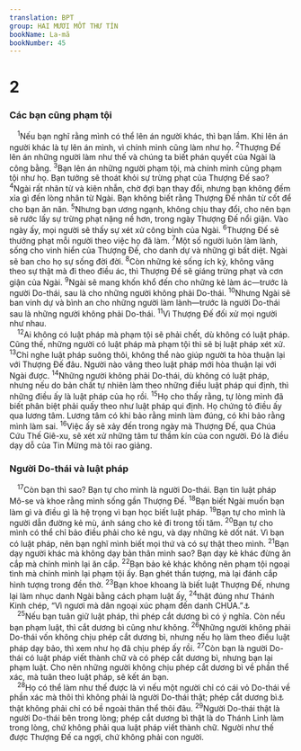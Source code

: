 ```yaml
---
translation: BPT
group: HAI MƯƠI MỐT THƯ TÍN
bookName: La-mã 
bookNumber: 45
---
```


<div class="title"><h1>2</h1><h3>Các bạn cũng phạm tội</h3></div>
<span class="verse ro_2_1"> <sup>1</sup>Nếu bạn nghĩ rằng mình có thể lên án người khác, thì bạn lầm. Khi lên án người khác là tự lên án mình, vì chính mình cũng làm như họ.</span>
<span class="verse ro_2_2"><sup>2</sup>Thượng Đế lên án những người làm như thế và chúng ta biết phán quyết của Ngài là công bằng.</span>
<span class="verse ro_2_3"><sup>3</sup>Bạn lên án những người phạm tội, mà chính mình cũng phạm tội như họ. Bạn tưởng sẽ thoát khỏi sự trừng phạt của Thượng Đế sao?</span>
<span class="verse ro_2_4"><sup>4</sup>Ngài rất nhân từ và kiên nhẫn, chờ đợi bạn thay đổi, nhưng bạn không đếm xỉa gì đến lòng nhân từ Ngài. Bạn không biết rằng Thượng Đế nhân từ cốt để cho bạn ăn năn.</span>
<span class="verse ro_2_5"><sup>5</sup>Nhưng bạn ương ngạnh, không chịu thay đổi, cho nên bạn sẽ rước lấy sự trừng phạt nặng nề hơn, trong ngày Thượng Đế nổi giận. Vào ngày ấy, mọi người sẽ thấy sự xét xử công bình của Ngài.</span>
<span class="verse ro_2_6"><sup>6</sup>Thượng Đế sẽ thưởng phạt mỗi người theo việc họ đã làm.</span>
<span class="verse ro_2_7"><sup>7</sup>Một số người luôn làm lành, sống cho vinh hiển của Thượng Đế, cho danh dự và những gì bất diệt. Ngài sẽ ban cho họ sự sống đời đời.</span>
<span class="verse ro_2_8"><sup>8</sup>Còn những kẻ sống ích kỷ, không vâng theo sự thật mà đi theo điều ác, thì Thượng Đế sẽ giáng trừng phạt và cơn giận của Ngài.</span>
<span class="verse ro_2_9"><sup>9</sup>Ngài sẽ mang khốn khổ đến cho những kẻ làm ác—trước là người Do-thái, sau là cho những người không phải Do-thái.</span>
<span class="verse ro_2_10"><sup>10</sup>Nhưng Ngài sẽ ban vinh dự và bình an cho những người làm lành—trước là người Do-thái sau là những người không phải Do-thái.</span>
<span class="verse ro_2_11"><sup>11</sup>Vì Thượng Đế đối xử mọi người như nhau.<br/></span>
<span class="verse ro_2_12"> <sup>12</sup>Ai không có luật pháp mà phạm tội sẽ phải chết, dù không có luật pháp. Cũng thế, những người có luật pháp mà phạm tội thì sẽ bị luật pháp xét xử.</span>
<span class="verse ro_2_13"><sup>13</sup>Chỉ nghe luật pháp suông thôi, không thể nào giúp người ta hòa thuận lại với Thượng Đế đâu. Người nào vâng theo luật pháp mới hòa thuận lại với Ngài được.</span>
<span class="verse ro_2_14"><sup>14</sup>Những người không phải Do-thái, dù không có luật pháp, nhưng nếu do bản chất tự nhiên làm theo những điều luật pháp qui định, thì những điều ấy là luật pháp của họ rồi.</span>
<span class="verse ro_2_15"><sup>15</sup>Họ cho thấy rằng, tự lòng mình đã biết phân biệt phải quấy theo như luật pháp qui định. Họ chứng tỏ điều ấy qua lương tâm. Lương tâm có khi bảo rằng mình làm đúng, có khi bảo rằng mình làm sai.</span>
<span class="verse ro_2_16"><sup>16</sup>Việc ấy sẽ xảy đến trong ngày mà Thượng Đế, qua Chúa Cứu Thế Giê-xu, sẽ xét xử những tâm tư thầm kín của con người. Đó là điều dạy dỗ của Tin Mừng mà tôi rao giảng.<br/></span>
<div class="title"><h3>Người Do-thái và luật pháp</h3></div>
<span class="verse ro_2_17"> <sup>17</sup>Còn bạn thì sao? Bạn tự cho mình là người Do-thái. Bạn tin luật pháp Mô-se và khoe rằng mình sống gần Thượng Đế.</span>
<span class="verse ro_2_18"><sup>18</sup>Bạn biết Ngài muốn bạn làm gì và điều gì là hệ trọng vì bạn học biết luật pháp.</span>
<span class="verse ro_2_19"><sup>19</sup>Bạn tự cho mình là người dẫn đường kẻ mù, ánh sáng cho kẻ đi trong tối tăm.</span>
<span class="verse ro_2_20"><sup>20</sup>Bạn tự cho mình có thể chỉ bảo điều phải cho kẻ ngu, và dạy những kẻ dốt nát. Vì bạn có luật pháp, nên bạn nghĩ mình biết mọi thứ và có sự thật theo mình.</span>
<span class="verse ro_2_21"><sup>21</sup>Bạn dạy người khác mà không dạy bản thân mình sao? Bạn dạy kẻ khác đừng ăn cắp mà chính mình lại ăn cắp.</span>
<span class="verse ro_2_22"><sup>22</sup>Bạn bảo kẻ khác không nên phạm tội ngoại tình mà chính mình lại phạm tội ấy. Bạn ghét thần tượng, mà lại đánh cắp hình tượng trong đền thờ.</span>
<span class="verse ro_2_23"><sup>23</sup>Bạn khoe khoang là biết luật Thượng Đế, nhưng lại làm nhục danh Ngài bằng cách phạm luật ấy,</span>
<span class="verse ro_2_24"><sup>24</sup>thật đúng như Thánh Kinh chép, “Vì ngươi mà dân ngoại xúc phạm đến danh CHÚA.”<a data-toggle="tooltip" data-placement="bottom" title="Ê-sai 52:5. Xem thêm Ê-xê 36:20-23.">⚓</a><br/></span>
<span class="verse ro_2_25"> <sup>25</sup>Nếu bạn tuân giữ luật pháp, thì phép cắt dương bì có ý nghĩa. Còn nếu bạn phạm luật, thì cắt dương bì cũng như không.</span>
<span class="verse ro_2_26"><sup>26</sup>Những người không phải Do-thái vốn không chịu phép cắt dương bì, nhưng nếu họ làm theo điều luật pháp dạy bảo, thì xem như họ đã chịu phép ấy rồi.</span>
<span class="verse ro_2_27"><sup>27</sup>Còn bạn là người Do-thái có luật pháp viết thành chữ và có phép cắt dương bì, nhưng bạn lại phạm luật. Cho nên những người không chịu phép cắt dương bì về phần thể xác, mà tuân theo luật pháp, sẽ kết án bạn.<br/></span>
<span class="verse ro_2_28"> <sup>28</sup>Họ có thể làm như thế được là vì nếu một người chỉ có cái vỏ Do-thái về phần xác mà thôi thì không phải là người Do-thái thật; phép cắt dương bì<a data-toggle="tooltip" data-placement="bottom" title="Xem Bảng Giải Thích Từ Ngữ. Ở đây Phao-lô dùng nghĩa bóng để chỉ những tín hữu cùng chia xẻ giao ước mới mà Thượng Đế ban cho dân Ngài qua Chúa Giê-xu.">⚓</a> thật không phải chỉ có bề ngoài thân thể thôi đâu.</span>
<span class="verse ro_2_29"><sup>29</sup>Người Do-thái thật là người Do-thái bên trong lòng; phép cắt dương bì thật là do Thánh Linh làm trong lòng, chứ không phải qua luật pháp viết thành chữ. Người như thế được Thượng Đế ca ngợi, chứ không phải con người.<br/></span>

